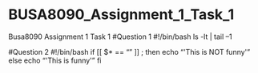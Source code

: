 # BUSA8090_Assignment_1_Task_1
Busa8090 Assignment 1 Task 1
#Question 1
#!/bin/bash
ls -lt | tail –1

#Question 2
#!/bin/bash
if [[ $* == “” ]] ; then
        echo “'This is NOT funny'”
else
        echo “'This is funny'”
fi
